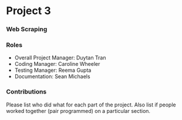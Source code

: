 # Project 3
### Web Scraping

### Roles
* Overall Project Manager: Duytan Tran
* Coding Manager: Caroline Wheeler
* Testing Manager: Reema Gupta
* Documentation: Sean Michaels

### Contributions
Please list who did what for each part of the project.
Also list if people worked together (pair programmed) on a particular section.
